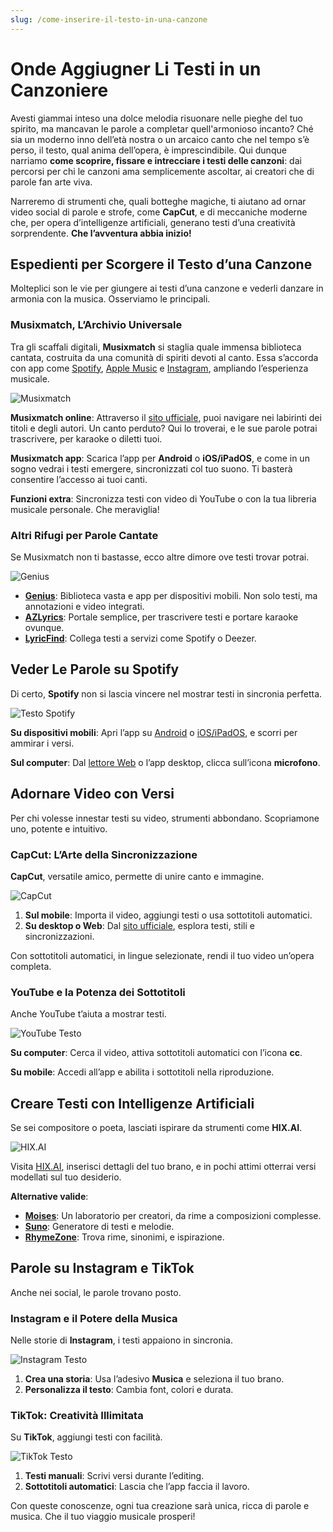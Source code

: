 ```yaml
---
slug: /come-inserire-il-testo-in-una-canzone
---
```


# Onde Aggiugner Li Testi in un Canzoniere

Avesti giammai inteso una dolce melodia risuonare nelle pieghe del tuo spirito, ma mancavan le parole a completar quell'armonioso incanto? Ché sia un moderno inno dell’età nostra o un arcaico canto che nel tempo s’è perso, il testo, qual anima dell’opera, è imprescindibile. Qui dunque narriamo **come scoprire, fissare e intrecciare i testi delle canzoni**: dai percorsi per chi le canzoni ama semplicemente ascoltar, ai creatori che di parole fan arte viva. 

Narreremo di strumenti che, quali botteghe magiche, ti aiutano ad ornar video social di parole e strofe, come **CapCut**, e di meccaniche moderne che, per opera d’intelligenze artificiali, generano testi d’una creatività sorprendente. **Che l’avventura abbia inizio!**

## Espedienti per Scorgere il Testo d’una Canzone

Molteplici son le vie per giungere ai testi d’una canzone e vederli danzare in armonia con la musica. Osserviamo le principali.

### Musixmatch, L’Archivio Universale

Tra gli scaffali digitali, **Musixmatch** si staglia quale immensa biblioteca cantata, costruita da una comunità di spiriti devoti al canto. Essa s’accorda con app come [Spotify](https://www.aranzulla.it/come-funziona-spotify-468261.html), [Apple Music](https://www.aranzulla.it/come-funziona-apple-music-1037560.html) e [Instagram](https://www.aranzulla.it/come-usare-instagram-28531.html), ampliando l’esperienza musicale.

![Musixmatch](/guide-img/output/d1394efd.jpg)

**Musixmatch online**: Attraverso il [sito ufficiale](https://www.musixmatch.com/it/scopri), puoi navigare nei labirinti dei titoli e degli autori. Un canto perduto? Qui lo troverai, e le sue parole potrai trascrivere, per karaoke o diletti tuoi.

**Musixmatch app**: Scarica l’app per **Android** o **iOS/iPadOS**, e come in un sogno vedrai i testi emergere, sincronizzati col tuo suono. Ti basterà consentire l’accesso ai tuoi canti.

**Funzioni extra**: Sincronizza testi con video di YouTube o con la tua libreria musicale personale. Che meraviglia!

### Altri Rifugi per Parole Cantate

Se Musixmatch non ti bastasse, ecco altre dimore ove testi trovar potrai.

![Genius](/guide-img/output/f67a9dce.jpg)

- **[Genius](https://genius.com/)**: Biblioteca vasta e app per dispositivi mobili. Non solo testi, ma annotazioni e video integrati.
- **[AZLyrics](https://www.azlyrics.com/)**: Portale semplice, per trascrivere testi e portare karaoke ovunque.
- **[LyricFind](https://www.lyricfind.com/)**: Collega testi a servizi come Spotify o Deezer.

## Veder Le Parole su Spotify

Di certo, **Spotify** non si lascia vincere nel mostrar testi in sincronia perfetta.

![Testo Spotify](/guide-img/output/bde2ae2b.jpg)

**Su dispositivi mobili**: Apri l’app su [Android](https://play.google.com/store/apps/details?id=com.spotify.music) o [iOS/iPadOS](https://apps.apple.com/it/app/spotify-musica-e-podcast/id324684580), e scorri per ammirar i versi.

**Sul computer**: Dal [lettore Web](https://open.spotify.com/intl-it) o l’app desktop, clicca sull’icona **microfono**.

## Adornare Video con Versi

Per chi volesse innestar testi su video, strumenti abbondano. Scopriamone uno, potente e intuitivo.

### CapCut: L’Arte della Sincronizzazione

**CapCut**, versatile amico, permette di unire canto e immagine.

![CapCut](/guide-img/output/1b447276.jpg)

1. **Sul mobile**: Importa il video, aggiungi testi o usa sottotitoli automatici.
2. **Su desktop o Web**: Dal [sito ufficiale](https://www.capcut.com/my-edit), esplora testi, stili e sincronizzazioni.

Con sottotitoli automatici, in lingue selezionate, rendi il tuo video un’opera completa.

### YouTube e la Potenza dei Sottotitoli

Anche YouTube t’aiuta a mostrar testi.

![YouTube Testo](/guide-img/output/13c65089.jpg)

**Su computer**: Cerca il video, attiva sottotitoli automatici con l’icona **cc**.

**Su mobile**: Accedi all’app e abilita i sottotitoli nella riproduzione.

## Creare Testi con Intelligenze Artificiali

Se sei compositore o poeta, lasciati ispirare da strumenti come **HIX.AI**.

![HIX.AI](/guide-img/output/d330ac83.jpg)

Visita [HIX.AI](https://writer.hix.ai/song-lyrics-generator), inserisci dettagli del tuo brano, e in pochi attimi otterrai versi modellati sul tuo desiderio.

**Alternative valide**:
- **[Moises](https://moises.ai/it/features/lyric-writer/)**: Un laboratorio per creatori, da rime a composizioni complesse.
- **[Suno](https://suno.com/)**: Generatore di testi e melodie.
- **[RhymeZone](https://www.rhymezone.com/)**: Trova rime, sinonimi, e ispirazione.

## Parole su Instagram e TikTok

Anche nei social, le parole trovano posto.

### Instagram e il Potere della Musica

Nelle storie di **Instagram**, i testi appaiono in sincronia.

![Instagram Testo](/guide-img/output/cf7ef983.jpg)

1. **Crea una storia**: Usa l’adesivo **Musica** e seleziona il tuo brano.
2. **Personalizza il testo**: Cambia font, colori e durata.

### TikTok: Creatività Illimitata

Su **TikTok**, aggiungi testi con facilità.

![TikTok Testo](/guide-img/output/c24e4dd3.jpg)

1. **Testi manuali**: Scrivi versi durante l’editing.
2. **Sottotitoli automatici**: Lascia che l’app faccia il lavoro.

Con queste conoscenze, ogni tua creazione sarà unica, ricca di parole e musica. Che il tuo viaggio musicale prosperi!
```